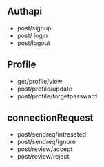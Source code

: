## Authapi
- post/signup
- post/ login
- post/logout

## Profile
 - get/profile/view
 - post/profile/update
 - post/profile/forgetpassward

## connectionRequest
- post/sendreq/intreseted
- post/sendreq/ignore
- post/review/accept
- post/review/reject